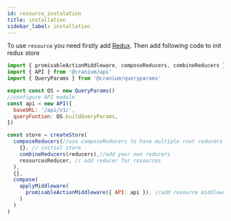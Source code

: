 ```yaml
---
id: resource_instalation
title: installation
sidebar_label: installation
---
```


To use `resource` you need firstly add [Redux](https://redux.js.org/).
Then add following code to init redux store

```javascript
import { promisableActionMiddleware, composeReducers, combineReducers } from '@cranium/redux-helpers'
import { API } from '@cranium/api'
import { QueryParams } from '@cranium/queryparams'

export const QS = new QueryParams()
//configure API module
const api = new API({
  baseURL: '/api/v1/',
  queryFuntion: QS.buildQueryParams,
})

const store = createStore(
  composeReducers(//use composeReducers to have multiple root reducers
    {}, // initial store
    combineReducers(reducers),//add your own reducers
    resourcesReducer, // add reducer for resources
  ),
  {},
  compose(
    applyMiddleware(
      promisableActionMiddleware({ API: api }), //add resource middleware
    )
  )
)
```